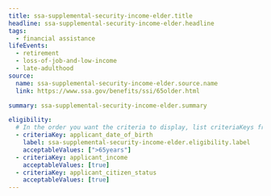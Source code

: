 ```yaml
---
title: ssa-supplemental-security-income-elder.title
headline: ssa-supplemental-security-income-elder.headline
tags:
  - financial assistance
lifeEvents:
  - retirement
  - loss-of-job-and-low-income
  - late-adulthood
source:
  name: ssa-supplemental-security-income-elder.source.name
  link: https://www.ssa.gov/benefits/ssi/65older.html

summary: ssa-supplemental-security-income-elder.summary

eligibility:
  # In the order you want the criteria to display, list criteriaKeys from the csv here, each followed by a comma-separated list of which values indicate eligibility for that criteria. Wrap individual values in quotes if they have inner commas.
  - criteriaKey: applicant_date_of_birth
    label: ssa-supplemental-security-income-elder.eligibility.label
    acceptableValues: [">65years"]
  - criteriaKey: applicant_income
    acceptableValues: [true]
  - criteriaKey: applicant_citizen_status
    acceptableValues: [true]
---
```

